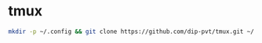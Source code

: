 # tmux
``` bash
mkdir -p ~/.config && git clone https://github.com/dip-pvt/tmux.git ~/.config/tmux
```

